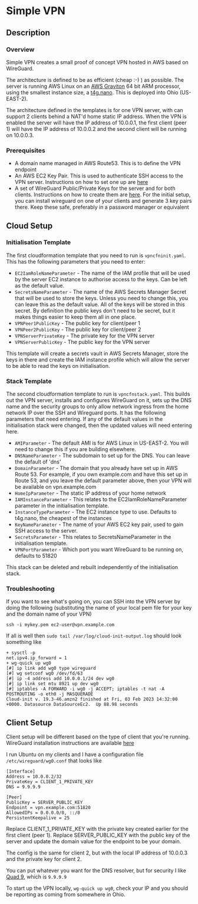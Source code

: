 # Simple VPN

## Description
### Overview
Simple VPN creates a small proof of concept VPN hosted in AWS based on WireGuard.

The architecture is defined to be as efficient (cheap :-) ) as possible. The server is running AWS Linux on an [AWS Graviton](https://en.wikipedia.org/wiki/AWS_Graviton) 64 bit ARM processor, using the smallest instance size, a [t4g.nano](https://aws.amazon.com/ec2/instance-types/t4/). This is deployed into Ohio (US-EAST-2).

The architecture defined in the templates is for one VPN server, with can support 2 clients behind a NAT'd home static IP address. When the VPN is enabled the server will have the IP address of 10.0.0.1, the first client (peer 1) will have the IP address of 10.0.0.2 and the second client will be running on 10.0.0.3.

### Prerequisites
* A domain name managed in AWS Route53. This is to define the VPN endpoint
* An AWS EC2 Key Pair. This is used to authenticate SSH access to the VPN server. Instructions on how to set one up are [here](https://docs.aws.amazon.com/AWSEC2/latest/UserGuide/ec2-key-pairs.html)
* A set of WireGuard Public/Private Keys for the server and for both clients. Instructions on how to create them are [here](https://www.wireguard.com/quickstart/#key-generation). For the initial setup, you can install wireguard on one of your clients and generate 3 key pairs there. Keep these safe, preferably in a password manager or equivalent

## Cloud Setup
### Initialisation Template
The first cloudformation template that you need to run is `vpncfninit.yaml`. This has the following parameters that you need to enter:
* `EC2IamRoleNameParameter` - The name of the IAM profile that will be used by the server EC2 instance to authorise access to the keys. Can be left as the default value.
* `SecretsNameParameter` - The name of the AWS Secrets Manager Secret that will be used to store the keys. Unless you need to change this, you can leave this as the default value. All of the keys will be stored in this secret. By definition the public keys don't need to be secret, but it makes things easier to keep them all in one place.
* `VPNPeer1PublicKey` - The public key for client/peer 1
* `VPNPeer2PublicKey` - The public key for client/peer 2
* `VPNServerPrivateKey` - The private key for the VPN server
* `VPNServerPublicKey` - The public key for the VPN server

This template will create a secrets vault in AWS Secrets Manager, store the keys in there and create the IAM instance profile which will allow the server to be able to read the keys on initialisation.

### Stack Template
The second cloudformation template to run is `vpncfnstack.yaml`. This builds out the VPN server, installs and configures WireGuard on it, sets up the DNS name and the security groups to only allow network ingress from the home network IP over the SSH and Wireguard ports. It has the following parameters that need entering. If any of the default values in the initialisation stack were changed, then the updated values will need entering here.
* `AMIParameter` - The default AMI is for AWS Linux in US-EAST-2. You will need to change this if you are building elsewhere.
* `DNSNameParameter` - The subdomain to set up for the DNS. You can leave the default of 'dns'
* `DomainParameter` - The domain that you already have set up in AWS Route 53. For example, if you own example.com and have this set up in Route 53, and you leave the default parameter above, then your VPN will be available on vpn.example.com
* `HomeIpParameter` - The static IP address of your home network
* `IAMInstanceParameter` - This relates to the EC2IamRoleNameParameter parameter in the initialisation template.
* `InstanceTypeParameter` - The EC2 instance type to use. Defaults to t4g.nano, the cheapest of the instances
* `KeyNameParameter` - The name of your AWS EC2 key pair, used to gain SSH access to the server.
* `SecretsParameter` - This relates to SecretsNameParameter in the initialisation template. 
* `VPNPortParameter` - Which port you want WireGuard to be running on, defaults to 51820

This stack can be deleted and rebuilt independently of the initialisation stack.

### Troubleshooting
If you want to see what's going on, you can SSH into the VPN server by doing the following (substituting the name of your local pem file for your key and the domain name of your VPN)
```
ssh -i mykey.pem ec2-user@vpn.example.com
```
If all is well then `sudo tail /var/log/cloud-init-output.log` should look something like
```
+ sysctl -p
net.ipv4.ip_forward = 1
+ wg-quick up wg0
[#] ip link add wg0 type wireguard
[#] wg setconf wg0 /dev/fd/63
[#] ip -4 address add 10.0.0.1/24 dev wg0
[#] ip link set mtu 8921 up dev wg0
[#] iptables -A FORWARD -i wg0 -j ACCEPT; iptables -t nat -A POSTROUTING -o eth0 -j MASQUERADE
Cloud-init v. 19.3-46.amzn2 finished at Fri, 03 Feb 2023 14:32:00 +0000. Datasource DataSourceEc2.  Up 88.98 seconds
```
## Client Setup
Client setup will be different based on the type of client that you're running. WireGuard installation instructions are available [here](https://www.wireguard.com/install/)

I run Ubuntu on my clients and I have a configuration file `/etc/wireguard/wg0.conf` that looks like
```
[Interface]
Address = 10.0.0.2/32
PrivateKey = CLIENT_1_PRIVATE_KEY
DNS = 9.9.9.9

[Peer]
PublicKey = SERVER_PUBLIC_KEY
Endpoint = vpn.example.com:51820
AllowedIPs = 0.0.0.0/0, ::/0
PersistentKeepalive = 25
```
Replace CLIENT_1_PRIVATE_KEY with the private key created earlier for the first client (peer 1). Replace SERVER_PUBLIC_KEY with the public key of the server and update the domain value for the endpoint to be your domain.

The config is the same for client 2, but with the local IP address of 10.0.0.3 and the private key for client 2.

You can put whatever you want for the DNS resolver, but for security I like [Quad 9](https://www.quad9.net/), which is `9.9.9.9`

To start up the VPN locally, `wg-quick up wg0`, check your IP and you should be reporting as coming from somewhere in Ohio.
